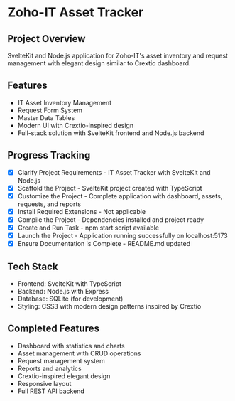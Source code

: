 # Zoho-IT Asset Tracker

## Project Overview
SvelteKit and Node.js application for Zoho-IT's asset inventory and request management with elegant design similar to Crextio dashboard.

## Features
- IT Asset Inventory Management
- Request Form System
- Master Data Tables
- Modern UI with Crextio-inspired design
- Full-stack solution with SvelteKit frontend and Node.js backend

## Progress Tracking
- [x] Clarify Project Requirements - IT Asset Tracker with SvelteKit and Node.js
- [x] Scaffold the Project - SvelteKit project created with TypeScript
- [x] Customize the Project - Complete application with dashboard, assets, requests, and reports
- [x] Install Required Extensions - Not applicable 
- [x] Compile the Project - Dependencies installed and project ready
- [x] Create and Run Task - npm start script available
- [x] Launch the Project - Application running successfully on localhost:5173
- [x] Ensure Documentation is Complete - README.md updated

## Tech Stack
- Frontend: SvelteKit with TypeScript
- Backend: Node.js with Express
- Database: SQLite (for development)
- Styling: CSS3 with modern design patterns inspired by Crextio

## Completed Features
- Dashboard with statistics and charts
- Asset management with CRUD operations
- Request management system
- Reports and analytics
- Crextio-inspired elegant design
- Responsive layout
- Full REST API backend
